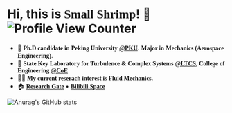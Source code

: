# Hi, this is <font face="Comic Sans MS"><b>Small Shrimp</b></font>! :wave: ![Profile View Counter](https://komarev.com/ghpvc/?username=pkufzh)

<!-- Introduction -->

- :school:  <font face="Cambria"><b>Ph.D candidate in</b></font> <font face="Comic Sans MS"><b>Peking University</b></font> [<font face="Comic Sans MS"><b>@PKU</b></font>](https://www.pku.edu.cn/). <font face="Cambria"><b>Major in</b></font> <font face="Comic Sans MS"><b>Mechanics (Aerospace Engineering)</b></font>.
- :office:  <font face="Cambria"><b>State Key Laboratory for Turbulence & Complex Systems [<font face="Comic Sans MS"><b>@LTCS</b></font>](https://ltcs.pku.edu.cn/), College of Engineering [<font face="Comic Sans MS"><b>@CoE</b></font>](https://www.coe.pku.edu.cn/)</b></font>
- :man_scientist: <font face="Cambria"><b> My current reserach interest is </b></font><font face="Comic Sans MS"><b>Fluid Mechanics</b></font>.
- :house:  [<font face="Comic Sans MS"><b>Research Gate</b></font>](https://www.researchgate.net/profile/Zhenghao-Feng)  • [<font face="Comic Sans MS"><b>Bilibili Space</b></font>](https://space.bilibili.com/167343763)

<!-- Github Stats -->

![Anurag's GitHub stats](https://github-readme-stats.vercel.app/api?username=pkufzh&show_icons=true)
